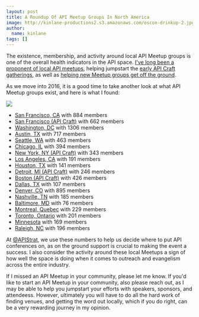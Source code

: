 ```yaml
---
layout: post
title: A Roundup Of API Meetup Groups In North America
image: http://kinlane-productions2.s3.amazonaws.com/oscon-drinkup-2.jpg
author:
  name: kinlane
tags: []
---
```

The existence, membership, and activity around local API Meetup groups is one of the overall health indicators in the API space. [I've long been a proponent of local API meetups](http://apievangelist.com/2012/07/20/definition-of-api-craft/), helping jumpstart the [early API Craft gatherings](http://apievangelist.com/2012/08/18/api-craft-san-francisco/), as well as [helping new Meetup groups get off the ground](http://apievangelist.com/2013/05/13/my-talk-tomorrow-night-at-the-dallasforth-worth-api-professionals-meetup/).

As we move into 2016, it is a good time to take another look at what API Meetup groups exist, and here is what I found:

[![](http://kinlane-productions2.s3.amazonaws.com/oscon-drinkup-2.jpg)](http://apievangelist.com/2012/07/20/definition-of-api-craft/)

*   [San Francisco, CA](http://www.meetup.com/API-Meetup/) with 884 members
*   [San Francisco (API Craft)](http://www.meetup.com/api-craft-san-francisco/) with 662 members
*   [Washington, DC](http://www.meetup.com/DC-Web-API-User-Group/) with 1306 members
*   [Austin, TX](http://www.meetup.com/Austin-Homegrown-API/) with 717 members
*   [Seattle, WA](http://www.meetup.com/Seattle-API-Meetup/) with 463 members
*   [Chicago, IL](http://www.meetup.com/API-Craft-Chicago/) with 394 members
*   [New York, NY (API Craft)](http://www.meetup.com/api-craft-nyc/) with 343 members
*   [Los Angeles, CA](http://www.meetup.com/LA-RESTful-API-Working-Group/) with 191 members
*   [Houston, TX](http://www.meetup.com/Houston-Area-API-Meetup/) with 141 members
*   [Detroit, MI (API Craft)](http://www.meetup.com/API-Craft-Detroit/) with 246 members
*   [Boston (API Craft)](http://www.meetup.com/API-Craft-Boston/) with 426 members
*   [Dallas, TX](http://www.meetup.com/DFW-API-Professionals/) with 107 members
*   [Denver, CO](http://www.meetup.com/All-Things-API/) with 895 members
*   [Nashville, TN](http://www.meetup.com/NashAPI/) with 185 members
*   [Baltimore, MD](http://www.meetup.com/baltimoreapi/) with 76 members
*   [Montreal, Quebec](http://www.meetup.com/api-montreal/) with 229 members 
*   [Toronto, Ontario](http://www.meetup.com/api-toronto/) with 201 members 
*   [Minnesota](http://www.meetup.com/Minnesota-API-Developers-Group/) with 169 members 
*   [Raleigh, NC](http://www.meetup.com/TRI-REST/) with 196 members

At [@APIStrat](https://twitter.com/apistrat), we use these numbers to help us decide where to put API conferences on, as on the ground support is crucial to making the event a success. I also consider the activity around these local Meetups a sign of how well the space is doing when it comes to outreach and evangelism across the entire industry. 

If I missed an API Meetup in your community, please let me know. If you'd like to start an API Meetup in your community, also please reach out, as I may be able to help you jumpstart your efforts with speakers, sponsors, and attendeess. However, ultimately you will have to do all the hard work of finding venues, and getting the word out locally, which if you do right, can be a very rewarding journey in my opinion.